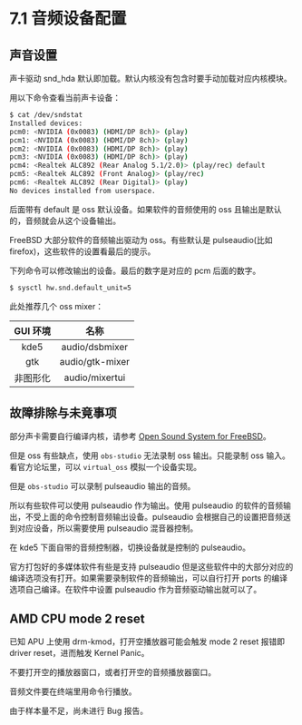 # 7.1 音频设备配置

## 声音设置

声卡驱动 snd_hda 默认即加载。默认内核没有包含时要手动加载对应内核模块。

用以下命令查看当前声卡设备：

```sh
$ cat /dev/sndstat
Installed devices:
pcm0: <NVIDIA (0x0083) (HDMI/DP 8ch)> (play)
pcm1: <NVIDIA (0x0083) (HDMI/DP 8ch)> (play)
pcm2: <NVIDIA (0x0083) (HDMI/DP 8ch)> (play)
pcm3: <NVIDIA (0x0083) (HDMI/DP 8ch)> (play)
pcm4: <Realtek ALC892 (Rear Analog 5.1/2.0)> (play/rec) default
pcm5: <Realtek ALC892 (Front Analog)> (play/rec)
pcm6: <Realtek ALC892 (Rear Digital)> (play)
No devices installed from userspace.
```

后面带有 default 是 oss 默认设备。如果软件的音频使用的 oss 且输出是默认的，音频就会从这个设备输出。

FreeBSD 大部分软件的音频输出驱动为 oss。有些默认是 pulseaudio(比如 firefox)，这些软件的设置看最后的提示。

下列命令可以修改输出的设备。最后的数字是对应的 pcm 后面的数字。

```sh
$ sysctl hw.snd.default_unit=5
```

此处推荐几个 oss mixer：

| GUI 环境 |      名称       |
| :------: | :-------------: |
|   kde5   | audio/dsbmixer  |
|   gtk    | audio/gtk-mixer |
| 非图形化 | audio/mixertui  |

## 故障排除与未竟事项

部分声卡需要自行编译内核，请参考 [Open Sound System for FreeBSD](http://www.opensound.com/freebsd.html)。

但是 oss 有些缺点，使用 `obs-studio` 无法录制 oss 输出。只能录制 oss 输入。看官方论坛里，可以 `virtual_oss` 模拟一个设备实现。

但是 `obs-studio` 可以录制 pulseaudio 输出的音频。

所以有些软件可以使用 pulseaudio 作为输出。使用 pulseaudio 的软件的音频输出，不受上面的命令控制音频输出设备。pulseaudio 会根据自己的设置把音频送到对应设备，所以需要使用 pulseaudio 混音器控制。

在 kde5 下面自带的音频控制器，切换设备就是控制的 pulseaudio。

官方打包好的多媒体软件有些是支持 pulseaudio 但是这些软件中的大部分对应的编译选项没有打开。如果需要录制软件的音频输出，可以自行打开 ports 的编译选项自己编译。在软件中设置 pulseaudio 作为音频驱动输出就可以了。


## AMD CPU mode 2 reset

已知 APU 上使用 drm-kmod，打开空播放器可能会触发 mode 2 reset 报错即 driver reset，进而触发 Kernel Panic。

不要打开空的播放器窗口，或者打开空的音频播放器窗口。

音频文件要在终端里用命令行播放。

由于样本量不足，尚未进行 Bug 报告。
